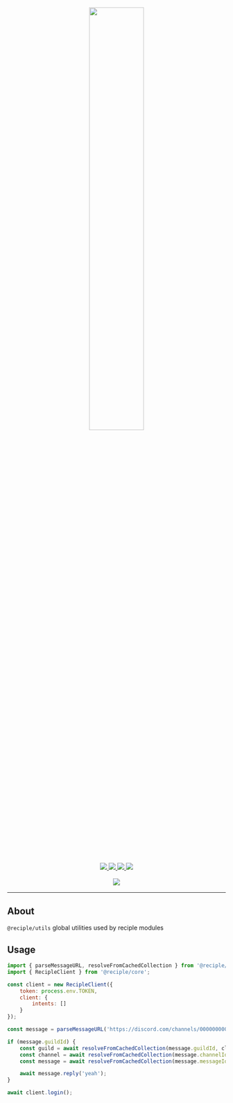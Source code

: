 <h1 align="center">
    <img src="https://i.imgur.com/DWM0tJL.png" width="50%">
    <br>
</h1>

<h3 align="center">
    <a href="https://discord.ggthenorthsolution1">
        <img src="https://img.shields.io/discord/1032785824686817291?color=5865F2&logo=discord&logoColor=white">
    </a>
    <a href="https://npmjs.org/package/@reciple/utils">
        <img src="https://img.shields.io/npm/v/%40reciple/utils?label=npm">
    </a>
    <a href="https://github.com/thenorthsolution/Reciple/tree/main/packages/utils">
        <img src="https://img.shields.io/npm/dt/%40reciple/docgen?maxAge=3600">
    </a>
    <a href="https://www.codefactor.io/repository/github/falloutstudios/reciple/overview/main">
        <img src="https://www.codefactor.io/repository/github/falloutstudios/reciple/badge/main">
    </a>
    <br>
    <div style="padding-top: 1rem">
        <a href="https://discord.ggthenorthsolution1">
            <img src="https://discord.com/api/guilds/1032785824686817291/embed.png?style=banner2">
        </a>
    </div>
</h3>

---

## About

`@reciple/utils` global utilities used by reciple modules

## Usage

```js
import { parseMessageURL, resolveFromCachedCollection } from '@reciple/utils';
import { RecipleClient } from '@reciple/core';

const client = new RecipleClient({
    token: process.env.TOKEN,
    client: {
        intents: []
    }
});

const message = parseMessageURL('https://discord.com/channels/0000000000000000000/0000000000000000000/0000000000000000000');

if (message.guildId) {
    const guild = await resolveFromCachedCollection(message.guildId, client.guilds);
    const channel = await resolveFromCachedCollection(message.channelId, guild.channels);
    const message = await resolveFromCachedCollection(message.messageId, channel.messages);

    await message.reply('yeah');
}

await client.login();
```
